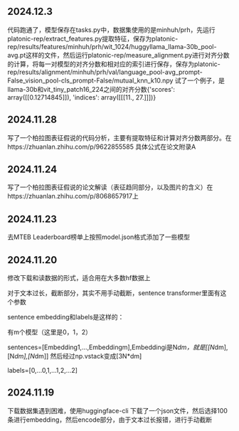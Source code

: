 ## 2024.12.3
  代码跑通了，模型保存在tasks.py中，数据集使用的是minhuh/prh，先运行platonic-rep/extract_features.py提取特征，保存为platonic-rep/results/features/minhuh/prh/wit_1024/huggyllama_llama-30b_pool-avg.pt这样的文件，然后运行platonic-rep/measure_alignment.py进行对齐分数的计算，将每一对模型的对齐分数和相对应的索引进行保存，保存为platonic-rep/results/alignment/minhuh/prh/val/language_pool-avg_prompt-False_vision_pool-cls_prompt-False/mutual_knn_k10.npy
  试了一个例子，是llama-30b和vit_tiny_patch16_224之间的对齐分数{'scores': array([[0.12714845]]), 'indices': array([[[11., 27.]]])}
## 2024.11.28
  写了一个柏拉图表征假说的代码分析，主要有提取特征和计算对齐分数两部分。在https://zhuanlan.zhihu.com/p/9622855585 具体公式在论文附录A
## 2024.11.24
  写了一个柏拉图表征假说的论文解读（表征趋同部分，以及图片的含义）在https://zhuanlan.zhihu.com/p/8068657917上
## 2024.11.23
 去MTEB Leaderboard榜单上按照model.json格式添加了一些模型
## 2024.11.20
 修改下载和读数据的形式，适合用在大多数hf数据上
  
  对于文本过长，截断部分，其实不用手动截断，sentence transformer里面有这个参数
  
  sentence embedding和labels是这样的：
  
  有m个模型（这里是0，1，2）
 
 sentences=[Embedding1,...,Embeddingm],Embeddingi是N*dm，就是[[N*dm],[N*dm],[N*dm]]
  然后经过np.vstack变成[3N*dm]
  
  labels=[0,...0,1,...1,2,...2]
## 2024.11.19 
  下载数据集遇到困难，使用huggingface-cli 下载了一个json文件，然后选择100条进行embedding，然后encode部分，由于文本过长报错，进行手动截断
